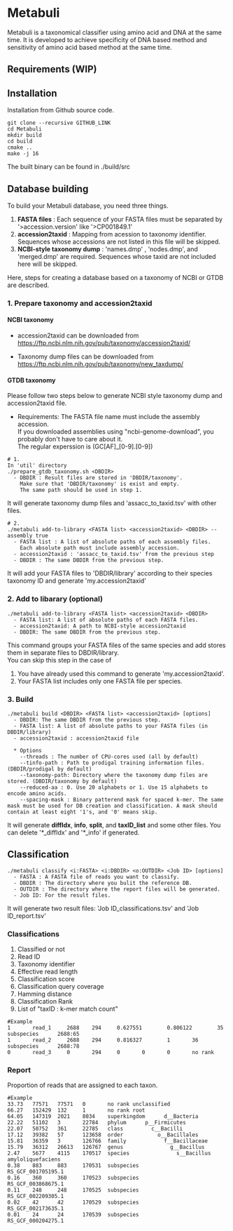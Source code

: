 # Metabuli
Metabuli is a taxonomical classifier using amino acid and DNA at the same time.
It is developed to achieve specificity of DNA based method and sensitivity of amino acid based method at the same time.

## Requirements (WIP)

## Installation
Installation from Github source code.
```
git clone --recursive GITHUB_LINK
cd Metabuli
mkdir build
cd build
cmake ..
make -j 16
```
The built binary can be found in ./build/src

## Database building
To build your Metabuli database, you need three things.
1. **FASTA files** : Each sequence of your FASTA files must be separated by '>accession.version' like '>CP001849.1'
2. **accession2taxid** : Mapping from acession to taxonomy identifier. Sequences whose accessions are not listed in this file will be skipped.
3. **NCBI-style taxonomy dump** : 'names.dmp' , 'nodes.dmp', and 'merged.dmp' are required. Sequences whose taxid are not included here will be skipped.

Here, steps for creating a database based on a taxonomy of NCBI or GTDB are described.

### 1. Prepare taxonomy and accession2taxid
  #### NCBI taxonomy
  
  * accession2taxid can be downloaded from
  https://ftp.ncbi.nlm.nih.gov/pub/taxonomy/accession2taxid/
  
  * Taxonomy dump files can be downloaded from 
  https://ftp.ncbi.nlm.nih.gov/pub/taxonomy/new_taxdump/
  
  #### GTDB taxonomy
  
  Please follow two steps below to generate NCBI style taxonomy dump and accession2taxid file.
  * Requirements: The FASTA file name must include the assembly accession.  
    If you downloaded assemblies using "ncbi-genome-download", you probably don't have to care about it.  
    The regular experssion is (GC[AF]_[0-9].[0-9])
    
  ```
  # 1. 
  In 'util' directory
  ./prepare_gtdb_taxonomy.sh <DBDIR>
    - DBDIR : Result files are stored in 'DBDIR/taxonomy'. 
      Make sure that 'DBDIR/taxonomy' is exist and empty. 
      The same path should be used in step 1.
  ```
  It will generate taxonomy dump files and 'assacc_to_taxid.tsv' with other files.
    
  ```
  # 2. 
  ./metabuli add-to-library <FASTA list> <accession2taxid> <DBDIR> --assembly true
    - FASTA list : A list of absolute paths of each assembly files.
      Each absolute path must include assembly accession. 
    - accession2taxid : 'assacc_to_taxid.tsv' from the previous step
    - DBDIR : The same DBDIR from the previous step.
  ```
  It will add your FASTA files to 'DBDIR/library' according to their species taxonomy ID and generate 'my.accession2taxid' 

  
### 2. Add to libarary (optional)
```
./metabuli add-to-library <FASTA list> <accession2taxid> <DBDIR>
  - FASTA list: A list of absolute paths of each FASTA files.
  - accession2taxid: A path to NCBI-style accession2taxid
  - DBDIR: The same DBDIR from the previous step.
```
This command groups your FASTA files of the same species and add stores them in separate files to DBDIR/library.  
You can skip this step in the case of
1. You have already used this command to generate 'my.accession2taxid'.
2. Your FASTA list includes only one FASTA file per species.


### 3. Build

```
./metabuli build <DBDIR> <FASTA list> <accession2taxid> [options]
  - DBDIR: The same DBDIR from the previous step.
  - FASTA list: A list of absolute paths to your FASTA files (in DBDIR/library)
  - accession2taxid : accession2taxid file
  
  * Options
    --threads : The number of CPU-cores used (all by default)
    --tinfo-path : Path to prodigal training information files. (DBDIR/prodigal by default)
    --taxonomy-path: Directory where the taxonomy dump files are stored. (DBDIR/taxonomy by default)
    --reduced-aa : 0. Use 20 alphabets or 1. Use 15 alphabets to encode amino acids.
    --spacing-mask : Binary patterend mask for spaced k-mer. The same mask must be used for DB creation and classification. A mask should contain at least eight '1's, and '0' means skip.
```
It will generate **diffIdx**, **info**, **split**, and **taxID_list** and some other files. You can delete '\*\_diffIdx' and '\*\_info' if generated.
## Classification
```
./metabuli classify <i:FASTA> <i:DBDIR> <o:OUTDIR> <Job ID> [options]
  - FASTA : A FASTA file of reads you want to classify.
  - DBDIR : The directory where you bulit the reference DB. 
  - OUTDIR : The directory where the report files will be generated.
  - Job ID: For the result files.  
```
It will generate two result files: 'Job ID_classifications.tsv' and 'Job ID_report.tsv'
### Classifications
1. Classified or not
2. Read ID
3. Taxonomy identifier
4. Effective read length
5. Classification score
6. Classification query coverage
7. Hamming distance
8. Classification Rank
9. List of "taxID : k-mer match count"

```
#Example
1       read_1     2688    294     0.627551        0.806122        35      subspecies      2688:65
1       read_2     2688    294     0.816327        1       36      subspecies      2688:78
0       read_3     0       294     0       0       0       no rank
```

### Report
Proportion of reads that are assigned to each taxon.
```
#Example
33.73   77571   77571   0       no rank unclassified
66.27   152429  132     1       no rank root
64.05   147319  2021    8034    superkingdom      d__Bacteria
22.22   51102   3       22784   phylum      p__Firmicutes
22.07   50752   361     22785   class         c__Bacilli
17.12   39382   57      123658  order           o__Bacillales
15.81   36359   3       126766  family            f__Bacillaceae
15.79   36312   26613   126767  genus               g__Bacillus
2.47    5677    4115    170517  species               s__Bacillus amyloliquefaciens
0.38    883     883     170531  subspecies                      RS_GCF_001705195.1
0.16    360     360     170523  subspecies                      RS_GCF_003868675.1
0.11    248     248     170525  subspecies                      RS_GCF_002209305.1
0.02    42      42      170529  subspecies                      RS_GCF_002173635.1
0.01    24      24      170539  subspecies                      RS_GCF_000204275.1
```
